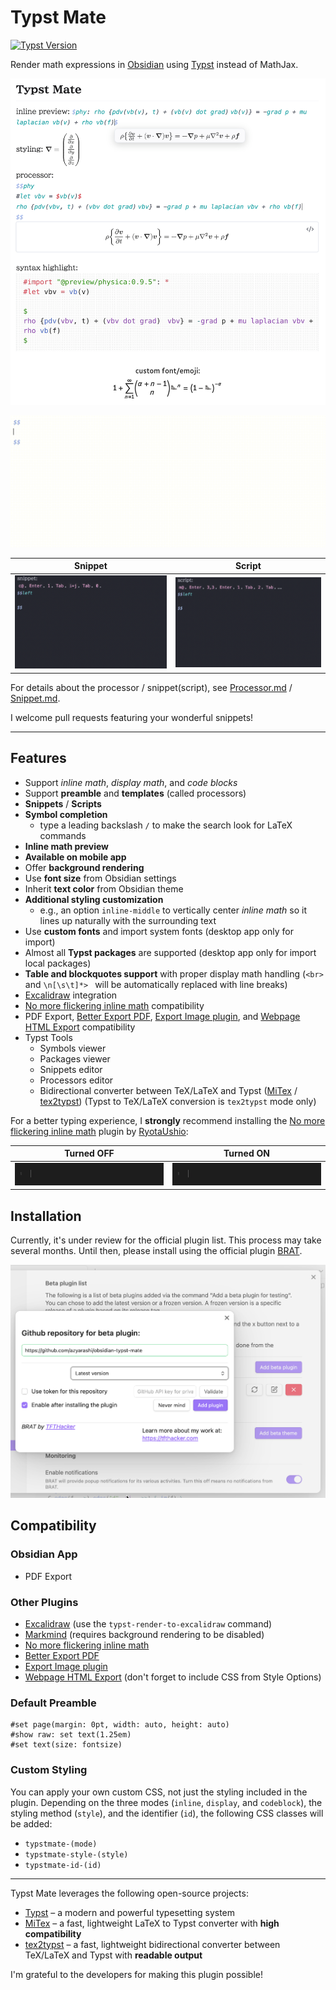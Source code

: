 # Typst Mate

<a href="https://typst.app/docs/changelog/">
  <img alt="Typst Version" src="https://img.shields.io/badge/typst-0.13.1-orange" />
</a>

Render math expressions in [Obsidian](https://obsidian.md) using [Typst](https://typst.app/) instead of MathJax.

[![TypstMate](assets/demo.png)](#demo)

[![SymbolSuggest](assets/symbol-suggest.gif)](#symbol-suggest)

Snippet                  | Script
:-----------------------:|:------------------------:
[![Snippet](assets/snippet.gif)](#snippet) | [![Script](assets/script-snippet.gif)](#script-snippet)

For details about the processor / snippet(script), see [Processor.md](docs/processor/) / [Snippet.md](docs/snippet/).

I welcome pull requests featuring your wonderful snippets!

---

## Features

- Support *inline math*, *display math*, and *code blocks*
- Support **preamble** and **templates** (called processors)
- **Snippets** / **Scripts**
- **Symbol completion**
  - type a leading backslash `/` to make the search look for LaTeX commands
- **Inline math preview**
- **Available on mobile app**
- Offer **background rendering**
- Use **font size** from Obsidian settings
- Inherit **text color** from Obsidian theme
- **Additional styling customization**
  - e.g., an option `inline-middle` to vertically center *inline math* so it lines up naturally with the surrounding text
- Use **custom fonts** and import system fonts (desktop app only for import)
- Almost all **Typst packages** are supported (desktop app only for import local packages)
- **Table and blockquotes support** with proper display math handling (`<br>` and `\n[\s\t]*> ` will be automatically replaced with line breaks)
- [Excalidraw](https://www.obsidianstats.com/plugins/obsidian-excalidraw-plugin) integration
- [No more flickering inline math](https://www.obsidianstats.com/plugins/inline-math) compatibility
- PDF Export, [Better Export PDF](https://www.obsidianstats.com/plugins/better-export-pdf), [Export Image plugin](https://www.obsidianstats.com/plugins/obsidian-export-image), and [Webpage HTML Export](https://www.obsidianstats.com/plugins/webpage-html-export) compatibility
- Typst Tools
  - Symbols viewer
  - Packages viewer
  - Snippets editor
  - Processors editor
  - Bidirectional converter between TeX/LaTeX and Typst ([MiTex](https://github.com/mitex-rs/mitex) / [tex2typst](https://github.com/qwinsi/tex2typst)) (Typst to TeX/LaTeX conversion is `tex2typst` mode only)

For a better typing experience, I **strongly** recommend installing the [No more flickering inline math](https://www.obsidianstats.com/plugins/inline-math) plugin by [RyotaUshio](https://github.com/RyotaUshio):

Turned OFF               | Turned ON
:-----------------------:|:------------------------:
![Turned OFF](https://github.com/RyotaUshio/obsidian-inline-math/blob/master/fig/off.gif?raw=true) | ![Turned ON](https://github.com/RyotaUshio/obsidian-inline-math/blob/master/fig/on.gif?raw=true)

## Installation

Currently, it's under review for the official plugin list. This process may take several months.
Until then, please install using the official plugin [BRAT](https://tfthacker.com/brat-quick-guide).

[![Screenshot](assets/install-with-brat.png)](#install-with-brat)

## Compatibility

### Obsidian App

- PDF Export

### Other Plugins

- [Excalidraw](https://www.obsidianstats.com/plugins/obsidian-excalidraw-plugin) (use the `typst-render-to-excalidraw` command)
- [Markmind](https://www.obsidianstats.com/plugins/obsidian-markmind) (requires background rendering to be disabled)
- [No more flickering inline math](https://www.obsidianstats.com/plugins/inline-math)
- [Better Export PDF](https://www.obsidianstats.com/plugins/better-export-pdf)
- [Export Image plugin](https://www.obsidianstats.com/plugins/obsidian-export-image)
- [Webpage HTML Export](https://www.obsidianstats.com/plugins/webpage-html-export) (don't forget to include CSS from Style Options)

### Default Preamble

```typst
#set page(margin: 0pt, width: auto, height: auto)
#show raw: set text(1.25em)
#set text(size: fontsize)
```

### Custom Styling

You can apply your own custom CSS, not just the styling included in the plugin.
Depending on the three modes (`inline`, `display`, and `codeblock`), the styling method (`style`), and the identifier (`id`), the following CSS classes will be added:

- `typstmate-(mode)`
- `typstmate-style-(style)`
- `typstmate-id-(id)`

---

Typst Mate leverages the following open-source projects:

- [Typst](https://typst.app/) – a modern and powerful typesetting system
- [MiTex](https://github.com/mitex-rs/mitex) – a fast, lightweight LaTeX to Typst converter with **high compatibility**
- [tex2typst](https://github.com/qwinsi/tex2typst) – a fast, lightweight bidirectional converter between TeX/LaTeX and Typst with **readable output**

I'm grateful to the developers for making this plugin possible!
